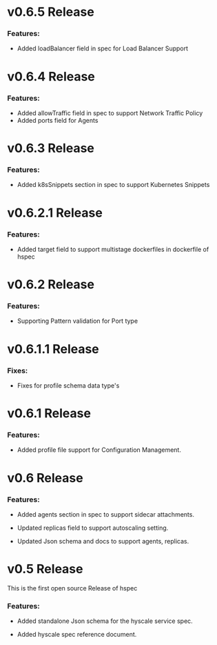 # v0.6.5 Release

### Features:

* Added loadBalancer field in spec for Load Balancer Support

# v0.6.4 Release

### Features:

* Added allowTraffic field in  spec to support Network Traffic Policy
* Added ports field for Agents

# v0.6.3 Release

### Features:

* Added k8sSnippets section in  spec to support Kubernetes Snippets

# v0.6.2.1 Release

### Features:

* Added target field to support multistage dockerfiles in dockerfile of hspec

# v0.6.2 Release

### Features:

* Supporting Pattern validation for Port type 

# v0.6.1.1 Release

### Fixes:

* Fixes for profile schema data type's

# v0.6.1 Release

### Features:

* Added profile file support for Configuration Management.


# v0.6 Release

### Features:

* Added agents section in spec to support sidecar attachments.

* Updated replicas field to support autoscaling setting.

* Updated Json schema and docs to support agents, replicas.


# v0.5 Release

This is the first open source Release of hspec

### Features:

* Added standalone Json schema for the hyscale service spec.

* Added hyscale spec reference document.
